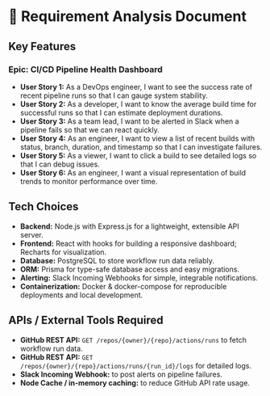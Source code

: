 # 🧠 Requirement Analysis Document

## Key Features

### Epic: CI/CD Pipeline Health Dashboard
- **User Story 1:** As a DevOps engineer, I want to see the success rate of recent pipeline runs so that I can gauge system stability.
- **User Story 2:** As a developer, I want to know the average build time for successful runs so that I can estimate deployment durations.
- **User Story 3:** As a team lead, I want to be alerted in Slack when a pipeline fails so that we can react quickly.
- **User Story 4:** As an engineer, I want to view a list of recent builds with status, branch, duration, and timestamp so that I can investigate failures.
- **User Story 5:** As a viewer, I want to click a build to see detailed logs so that I can debug issues.
- **User Story 6:** As an engineer, I want a visual representation of build trends to monitor performance over time.

## Tech Choices
- **Backend:** Node.js with Express.js for a lightweight, extensible API server.
- **Frontend:** React with hooks for building a responsive dashboard; Recharts for visualization.
- **Database:** PostgreSQL to store workflow run data reliably.
- **ORM:** Prisma for type-safe database access and easy migrations.
- **Alerting:** Slack Incoming Webhooks for simple, integrable notifications.
- **Containerization:** Docker & docker-compose for reproducible deployments and local development.

## APIs / External Tools Required
- **GitHub REST API:** `GET /repos/{owner}/{repo}/actions/runs` to fetch workflow run data.
- **GitHub REST API:** `GET /repos/{owner}/{repo}/actions/runs/{run_id}/logs` for detailed logs.
- **Slack Incoming Webhook:** to post alerts on pipeline failures.
- **Node Cache / in-memory caching:** to reduce GitHub API rate usage.

